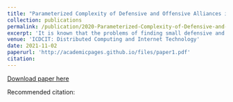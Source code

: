```yaml
---
title: "Parameterized Complexity of Defensive and Offensive Alliances in Graphs"
collection: publications
permalink: /publication/2020-Parameterized-Complexity-of-Defensive-and-Offensive-Alliances-in-Graphs
excerpt: 'It is known that the problems of finding small defensive and offensive alliances are NP-complete. We enhance our understanding of the problems from the viewpoint of parameterized complexity.'
venue: 'ICDCIT: Distributed Computing and Internet Technology'
date: 2021-11-02
paperurl: 'http://academicpages.github.io/files/paper1.pdf'
citation: 
---
```


[Download paper here](https://link.springer.com/chapter/10.1007/978-3-030-65621-8_11)

Recommended citation: 
